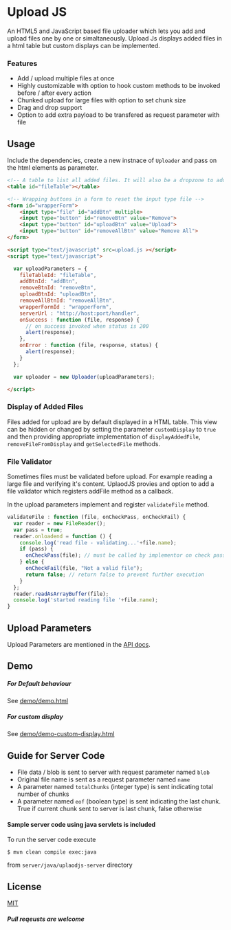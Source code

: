 # Upload JS
An HTML5 and JavaScript based file uploader which lets you add and upload files one by one or simaltaneously. Upload Js displays added files in a html table but custom displays can be implemented.

### Features
* Add / upload multiple files at once
* Highly customizable with option to hook custom methods to be invoked before / after every action
* Chunked upload for large files with option to set chunk size
* Drag and drop support
* Option to add extra payload to be transfered as request parameter with file

## Usage

Include the dependencies, create a new instnace of `Uploader` and pass on the html elements as parameter.

```html
<!-- A table to list all added files. It will also be a dropzone to add drag and drop files to add -->
<table id="fileTable"></table>

<!-- Wrapping buttons in a form to reset the input type file -->
<form id="wrapperForm">
    <input type="file" id="addBtn" multiple>
    <input type="button" id="removeBtn" value="Remove">
    <input type="button" id="uploadBtn" value="Upload">
    <input type="button" id="removeAllBtn" value="Remove All">
</form>

<script type="text/javascript" src=upload.js ></script>
<script type="text/javascript">

  var uploadParameters = {
    fileTableId: "fileTable",
    addBtnId: "addBtn",
    removeBtnId: "removeBtn",
    uploadBtnId: "uploadBtn",
    removeAllBtnId: "removeAllBtn",
    wrapperFormId : "wrapperForm",
    serverUrl : "http://host:port/handler",
    onSuccess : function (file, response) {
      // on success invoked when status is 200
      alert(response);
    },
    onError : function (file, response, status) {
      alert(response);
    }
  };

  var uploader = new Uploader(uploadParameters);

</script>
```

### Display of Added Files
Files added for upload are by default displayed in a HTML table. This view can be hidden or changed by setting the parameter `customDisplay` to `true` and then providing appropriate implementation of `displayAddedFile`, `removeFileFromDisplay` and `getSelectedFile` methods.

### File Validator
Sometimes files must be validated before upload. For example reading a large file and verifying it's content. UplaodJS provies and option to add a file validator which registers addFile method as a callback.

In the upload parameters implement and register `validateFile` method.

```javascript
validateFile : function (file, onCheckPass, onCheckFail) {
  var reader = new FileReader();
  var pass = true;
  reader.onloadend = function () {
    console.log('read file - validating...'+file.name);
    if (pass) {
      onCheckPass(file); // must be called by implementor on check pass
    } else {
      onCheckFail(file, "Not a valid file");
      return false; // return false to prevent further execution
    }
  };
  reader.readAsArrayBuffer(file);
  console.log('started reading file '+file.name);
}
```

## Upload Parameters
Upload Parameters are mentioned in the [API docs](https://github.com/vivekkr12/uploadjs/blob/master/api-docs.md).

## Demo
##### For Default behaviour
See [demo/demo.html](https://github.com/vivekkr12/uploadjs/blob/master/demo/demo.html)

##### For custom display
See [demo/demo-custom-display.html](https://github.com/vivekkr12/uploadjs/blob/master/demo/demo-custom-display.html)

## Guide for Server Code

* File data / blob is sent to server with request parameter named `blob`
* Original file name is sent as a request parameter named `name`
* A parameter named `totalChunks` (integer type) is sent indicating total number of chunks
* A parameter named `eof` (boolean type) is sent indicating the last chunk. True if current chunk sent to server is last chunk, false otherwise

#### Sample server code using java servlets is included
To run the server code execute

`$ mvn clean compile exec:java`

from `server/java/uplaodjs-server` directory

## License
[MIT](https://github.com/vivekkr12/uploadjs/blob/master/LICENSE.md)

##### *Pull reqeusts are welcome*
